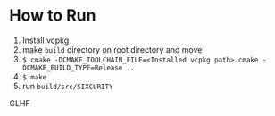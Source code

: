 # How to Run

1. Install vcpkg
2. make `build` directory on root directory and move
3. `$ cmake -DCMAKE_TOOLCHAIN_FILE=<Installed vcpkg path>.cmake -DCMAKE_BUILD_TYPE=Release ..`
4. `$ make`
5. run `build/src/SIXCURITY`

GLHF
